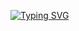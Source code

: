 [![Typing SVG](https://readme-typing-svg.demolab.com?font=Jetbrains+Mono&duration=4000&pause=200&center=true&vCenter=true&random=false&width=1000&lines=Organization+of+CODA-Orl%C3%A9ans;Composed+of+the+most+rigorous;Rapha%C3%ABl+%7C+Beno%C3%AEt+%7C+Mat%C3%A9o+%7C+Kilian+%7C+Guillaume)](https://git.io/typing-svg)
